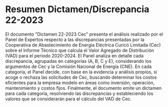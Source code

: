 # Resumen Dictamen/Discrepancia 22-2023
El documento "Dictamen 22-2023 Cec" presenta el análisis realizado por el Panel de Expertos respecto a las discrepancias presentadas por la Cooperativa de Abastecimiento de Energía Eléctrica Curicó Limitada (Cec) sobre el Informe Técnico que calcula el Valor Agregado de Distribución (VAD) para el periodo 2020-2024. El Panel analiza en detalle cada discrepancia, agrupadas en categorías (A, B, C y E), considerando los argumentos de Cec y la Comisión Nacional de Energía (CNE). En cada categoría, el Panel decide, con base en la evidencia y análisis propios, si acoge o rechaza las solicitudes de Cec, buscando determinar los costos eficientes para la empresa modelo en áreas como inversión, operación, mantenimiento y costos fijos. Finalmente, el documento emite un dictamen para cada categoría, resolviendo las discrepancias y estableciendo los valores que se considerarán para el cálculo del VAD de Cec.